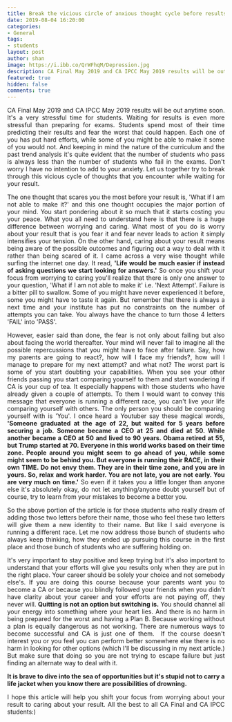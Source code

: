 ```yaml
---
title: Break the vicious circle of anxious thought cycle before results
date: 2019-08-04 16:20:00 
categories:
- General
tags:
- students
layout: post
author: shan
image: https://i.ibb.co/QrWFhqM/Depression.jpg
description: CA Final May 2019 and CA IPCC May 2019 results will be out anytime soon. It's a very stressful time for students.
featured: true
hidden: false
comments: true
---
```

<p style="text-align: justify;">CA Final May 2019 and CA IPCC May 2019 results will be out anytime soon. It&#39;s a very stressful time for students. Waiting for results is even more stressful than preparing for exams. Students spend most of their time predicting their results and fear the worst that could happen. Each one of you has put hard efforts, while some of you might be able to make it some of you would not. And keeping in mind the nature of the curriculum and the past trend analysis it&#39;s quite evident that the number of students who pass is always less than the number of students who fail in the exams. Don&#39;t worry I have no intention to add to your anxiety. Let us together try to break through this vicious cycle of thoughts that you encounter while waiting for your result.</p>

<p style="text-align: justify;">The one thought that scares you the most before your result is, &#39;What if I am not able to make it?&#39; and this one thought occupies the major portion of your mind. You start pondering about it so much that it starts costing you your peace. What you all need to understand here is that there is a huge difference between worrying and caring. What most of you do is worry about your result that is you fear it and fear never leads to action it simply intensifies your tension. On the other hand, caring about your result means being aware of the possible outcomes and figuring out a way to deal with it rather than being scared of it. I came across a very wise thought while surfing the internet one day. It read, <b>&#39;Life would be much easier if instead of asking questions we start looking for answers.&#39;</b> So once you shift your focus from worrying to caring you&#39;ll realize that there is only one answer to your question, &#39;What if I am not able to make it&#39; i.e. &#39;Next Attempt&#39;. Failure is a bitter pill to swallow. Some of you might have never experienced it before, some you might have to taste it again. But remember that there is always a next time and your institute has put no constraints on the number of attempts you can take. You always have the chance to turn those 4 letters &#39;FAIL&#39; into &#39;PASS&#39;.</p>

<p style="text-align: justify;">However, easier said than done, the fear is not only about failing but also about facing the world thereafter. Your mind will never fail to imagine all the possible repercussions that you might have to face after failure. Say, how my parents are going to react?, how will I face my friends?, how will I manage to prepare for my next attempt? and what not? The worst part is some of you start doubting your capabilities. When you see your other friends passing you start comparing yourself to them and start wondering if CA is your cup of tea. It especially happens with those students who have already given a couple of attempts. To them I would want to convey this message that everyone is running a different race, you can&#39;t live your life comparing yourself with others. The only person you should be comparing yourself with is &#39;You&#39;. I once heard a Youtuber say these magical words, <b>&#39;Someone graduated at the age of 22, but waited for 5 years before securing a job. Someone became a CEO at 25 and died at 50. While another became a CEO at 50 and lived to 90 years. Obama retired at 55, but Trump started at 70. Everyone in this world works based on their time zone. People around you might seem to go ahead of you, while some might seem to be behind you. But everyone is running their RACE, in their own TIME. Do not envy them. They are in their time zone, and you are in yours. So, relax and work harder. You are not late, you are not early. You are very much on time.&#39;</b> So even if it takes you a little longer than anyone else it&#39;s absolutely okay, do not let anything/anyone doubt yourself but of course, try to learn from your mistakes to become a better you.</p>

<p style="text-align: justify;">So the above portion of the article is for those students who really dream of adding those two letters before their name, those who feel these two letters will give them a new identity to their name. But like I said everyone is running a different race. Let me now address those bunch of students who always keep thinking, how they ended up pursuing this course in the first place and those bunch of students who are suffering holding on.</p>
<p style="text-align: justify;">It&#39;s very important to stay positive and keep trying but it&#39;s also important to understand that your efforts will give you results only when they are put in the right place. Your career should be solely your choice and not somebody else&#39;s. If you are doing this course because your parents want you to become a CA or because you blindly followed your friends when you didn&#39;t have clarity about your career and your efforts are not paying off, they never will. <b>Quitting is not an option but switching is.</b> You should channel all your energy into something where your heart lies. And there is no harm in being prepared for the worst and having a Plan B. Because working without a plan is equally dangerous as not working. There are numerous ways to become successful and CA is just one of them.&nbsp; If the course doesn&#39;t interest you or you feel you can perform better somewhere else there is no harm in looking for other options (which I&#39;ll be discussing in my next article.) But make sure that doing so you are not trying to escape failure but just finding an alternate way to deal with it.</p>

<p style="text-align: justify;"><b>It is brave to dive into the sea of opportunities but it&#39;s stupid not to carry a life jacket when you know there are possibilities of drowning.</b></p>

<p style="text-align: justify;">I hope this article will help you shift your focus from worrying about your result to caring about your result. All the best to all CA Final and CA IPCC students:)</p>


